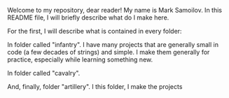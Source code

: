 Welcome to my repository, dear reader! My name is Mark Samoilov. In this README file, I will briefly describe what do I make here.


For the first, I will describe what is contained in every folder:

In folder called "infantry". I have many projects that are generally small in code (a few decades of strings) and simple. I make them generally for practice, especially while learning something new.

In folder called "cavalry".

And, finally, folder "artillery". I this folder, I make the projects 